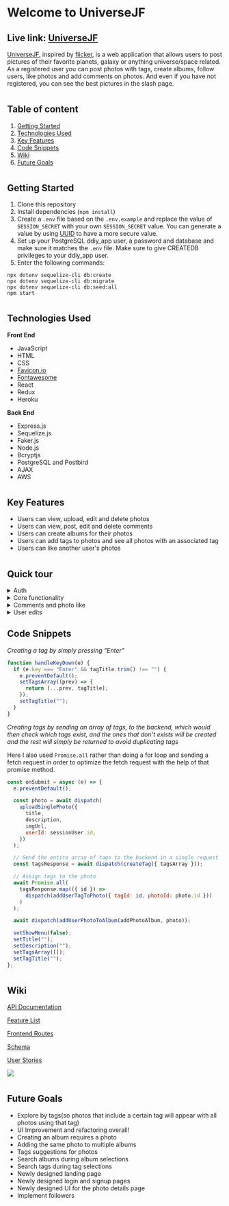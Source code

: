 # Welcome to UniverseJF

## Live link: [UniverseJF](https://universejf.herokuapp.com/)

[UniverseJF](https://universejf.herokuapp.com/), inspired by [flicker](https://www.flickr.com/), is a web application that allows users to post pictures of their favorite planets, galaxy or anything universe/space related. As a registered user you can post photos with tags, create albums, follow users, like photos and add comments on photos. And even if you have not registered, you can see the best pictures in the slash page.

#

## Table of content

1. [Getting Started](https://github.com/JeffersonGarcia15/UniverseJF#getting-started)
2. [Technologies Used](https://github.com/JeffersonGarcia15/UniverseJF#technologies-used)
3. [Key Features](https://github.com/JeffersonGarcia15/UniverseJF#key-features)
4. [Code Snippets](https://github.com/JeffersonGarcia15/UniverseJF#code-snippets)
5. [Wiki](https://github.com/JeffersonGarcia15/UniverseJF#wikii)
6. [Future Goals](https://github.com/JeffersonGarcia15/UniverseJF#future-goals)

#

## Getting Started

1. Clone this repository
2. Install dependencies (`npm install`)
3. Create a `.env` file based on the `.env.example` and replace the value of `SESSION_SECRET` with your own `SESSION_SECRET` value. You can generate a value by using [UUID](https://www.npmjs.com/package/uuid) to have a more secure value.
4. Set up your PostgreSQL ddiy_app user, a password and database and make sure it matches the `.env` file. Make sure to give CREATEDB privileges to your ddiy_app user.
5. Enter the following commands:

```
npx dotenv sequelize-cli db:create
npx dotenv sequelize-cli db:migrate
npx dotenv sequelize-cli db:seed:all
npm start
```

#

## Technologies Used

**Front End**

- JavaScript
- HTML
- CSS
- [Favicon.io](https://favicon.io)
- [Fontawesome](http://fontawesome.com/)
- React
- Redux
- Heroku

**Back End**

- Express.js
- Sequelize.js
- Faker.js
- Node.js
- Bcryptjs
- PostgreSQL and Postbird
- AJAX
- AWS

#

## Key Features

- Users can view, upload, edit and delete photos
- Users can view, post, edit and delete comments
- Users can create albums for their photos
- Users can add tags to photos and see all photos with an associated tag
- Users can like another user's photos

#

## Quick tour

<details>
  <summary>Auth</summary>
    <video src="https://universejf.s3.us-east-2.amazonaws.com/DEMOS/universeJF_signup.mov"></video>
</details>

<details>
  <summary>Core functionality</summary>
</details>

<details>
  <summary>Comments and photo like</summary>
</details>

<details>
  <summary>User edits</summary>
</details>

## Code Snippets

_Creating a tag by simply pressing "Enter"_

```js
function handleKeyDown(e) {
  if (e.key === "Enter" && tagTitle.trim() !== "") {
    e.preventDefault();
    setTagsArray((prev) => {
      return [...prev, tagTitle];
    });
    setTagTitle("");
  }
}
```

_Creating tags by sending an array of tags, to the backend, which would then check which tags exist, and the ones that don't exists will be created and the rest will simply be returned to avoid duplicating tags_

Here I also used `Promise.all` rather than doing a for loop and sending a fetch request in order to optimize the fetch request with the help of that promise method.

```js
const onSubmit = async (e) => {
  e.preventDefault();

  const photo = await dispatch(
    uploadSinglePhoto({
      title,
      description,
      imgUrl,
      userId: sessionUser.id,
    })
  );

  // Send the entire array of tags to the backend in a single request
  const tagsResponse = await dispatch(createTag({ tagsArray }));

  // Assign tags to the photo
  await Promise.all(
    tagsResponse.map(({ id }) =>
      dispatch(addUserTagToPhoto({ tagId: id, photoId: photo.id }))
    )
  );

  await dispatch(addUserPhotoToAlbum(addPhotoAlbum, photo));

  setShowMenu(false);
  setTitle("");
  setDescription("");
  setTagsArray([]);
  setTagTitle("");
};
```

#

## Wiki

[API Documentation](https://github.com/JeffersonGarcia15/UniverseJF/wiki/API-Documentation)

[Feature List](https://github.com/JeffersonGarcia15/UniverseJF/wiki/MVP-Feature-List)

[Frontend Routes](https://github.com/JeffersonGarcia15/UniverseJF/wiki/Frontend-Routes)

[Schema](https://github.com/JeffersonGarcia15/UniverseJF/wiki/Database-Schema)

[User Stories](https://github.com/JeffersonGarcia15/UniverseJF/wiki/User-Stories)

![](https://live.staticflickr.com/65535/51190674126_888c2b4b52_k.jpg)

#

## Future Goals

- Explore by tags(so photos that include a certain tag will appear with all photos using that tag)
- UI Improvement and refactoring overall!
- Creating an album requires a photo
- Adding the same photo to multiple albums
- Tags suggestions for photos
- Search albums during album selections
- Search tags during tag selections
- Newly designed landing page
- Newly designed login and signup pages
- Newly designed UI for the photo details page
- Implement followers

